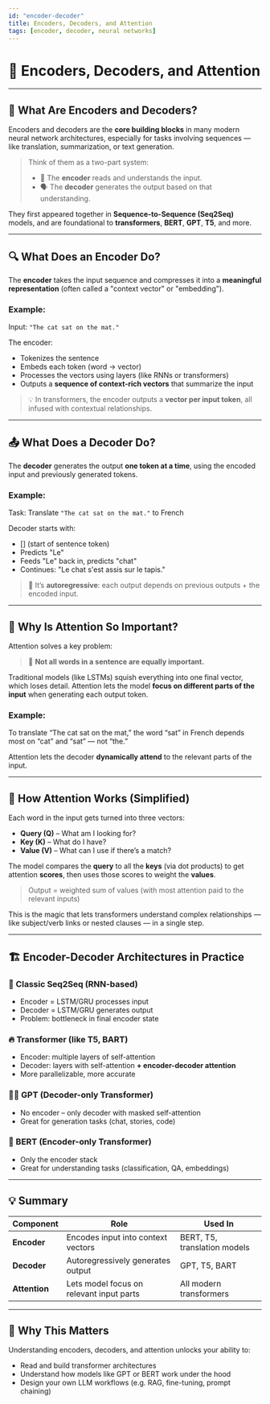 ```yaml
---
id: "encoder-decoder"
title: Encoders, Decoders, and Attention
tags: [encoder, decoder, neural networks]
---
```

# 🧠 Encoders, Decoders, and Attention 

---

## 🔄 What Are Encoders and Decoders?

Encoders and decoders are the **core building blocks** in many modern neural network architectures, especially for tasks involving sequences — like translation, summarization, or text generation.

> Think of them as a two-part system:
>
> - 🧠 The **encoder** reads and understands the input.
> - 🗣️ The **decoder** generates the output based on that understanding.

They first appeared together in **Sequence-to-Sequence (Seq2Seq)** models, and are foundational to **transformers**, **BERT**, **GPT**, **T5**, and more.

---

## 🔍 What Does an Encoder Do?

The **encoder** takes the input sequence and compresses it into a **meaningful representation** (often called a "context vector" or "embedding").

### Example:
Input: `"The cat sat on the mat."`

The encoder:
- Tokenizes the sentence
- Embeds each token (word → vector)
- Processes the vectors using layers (like RNNs or transformers)
- Outputs a **sequence of context-rich vectors** that summarize the input

> 💡 In transformers, the encoder outputs a **vector per input token**, all infused with contextual relationships.

---

## 📤 What Does a Decoder Do?

The **decoder** generates the output **one token at a time**, using the encoded input and previously generated tokens.

### Example:
Task: Translate `"The cat sat on the mat."` to French

Decoder starts with:
- [<sos>] (start of sentence token)
- Predicts "Le"
- Feeds "Le" back in, predicts "chat"
- Continues: "Le chat s'est assis sur le tapis."

> 🔁 It’s **autoregressive**: each output depends on previous outputs + the encoded input.

---

## 🧠 Why Is Attention So Important?

Attention solves a key problem: 
> 🧱 **Not all words in a sentence are equally important.**

Traditional models (like LSTMs) squish everything into one final vector, which loses detail. Attention lets the model **focus on different parts of the input** when generating each output token.

### Example:
To translate “The cat sat on the mat,” the word “sat” in French depends most on “cat” and “sat” — not “the.”

Attention lets the decoder **dynamically attend** to the relevant parts of the input.

---

## 🧲 How Attention Works (Simplified)

Each word in the input gets turned into three vectors:
- **Query (Q)** – What am I looking for?
- **Key (K)** – What do I have?
- **Value (V)** – What can I use if there’s a match?

The model compares the **query** to all the **keys** (via dot products) to get attention **scores**, then uses those scores to weight the **values**.

> Output = weighted sum of values (with most attention paid to the relevant inputs)

This is the magic that lets transformers understand complex relationships — like subject/verb links or nested clauses — in a single step.

---

## 🏗️ Encoder-Decoder Architectures in Practice

### 🧾 Classic Seq2Seq (RNN-based)
- Encoder = LSTM/GRU processes input
- Decoder = LSTM/GRU generates output
- Problem: bottleneck in final encoder state

### 🔥 Transformer (like T5, BART)
- Encoder: multiple layers of self-attention
- Decoder: layers with self-attention **+ encoder-decoder attention**
- More parallelizable, more accurate

### 🧙‍♂️ GPT (Decoder-only Transformer)
- No encoder – only decoder with masked self-attention
- Great for generation tasks (chat, stories, code)

### 🧱 BERT (Encoder-only Transformer)
- Only the encoder stack
- Great for understanding tasks (classification, QA, embeddings)

---

## 💡 Summary

| Component | Role | Used In |
|----------|------|---------|
| **Encoder** | Encodes input into context vectors | BERT, T5, translation models |
| **Decoder** | Autoregressively generates output | GPT, T5, BART |
| **Attention** | Lets model focus on relevant input parts | All modern transformers |

---

## 🚀 Why This Matters

Understanding encoders, decoders, and attention unlocks your ability to:
- Read and build transformer architectures
- Understand how models like GPT or BERT work under the hood
- Design your own LLM workflows (e.g. RAG, fine-tuning, prompt chaining)